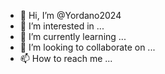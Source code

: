 - 👋 Hi, I’m @Yordano2024
- 👀 I’m interested in ...
- 🌱 I’m currently learning ...
- 💞️ I’m looking to collaborate on ...
- 📫 How to reach me ...

<!---
Yordano2024/Yordano2024 is a ✨ special ✨ repository because its `README.md` (this file) appears on your GitHub profile.
You can click the Preview link to take a look at your changes.


